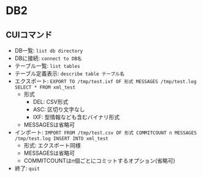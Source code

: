 # DB2
## CUIコマンド
- DB一覧: `list db directory`
- DBに接続: `connect to DB名`
- テーブル一覧: `list tables`
- テーブル定義表示: `describe table テーブル名`
- エクスポート: `EXPORT TO /tmp/test.ixf OF 形式 MESSAGES /tmp/test.log SELECT * FROM xml_test`
    - 形式
        - DEL: CSV形式
        - ASC: 区切り文字なし
        - IXF: 型情報なども含むバイナリ形式
    - MESSAGESは省略可
- インポート: `IMPORT FROM /tmp/test.csv OF 形式 COMMITCOUNT n MESSAGES /tmp/test.log INSERT INTO xml_test`
    - 形式: エクスポート同様
    - MESSAGESは省略可
    - COMMITCOUNTはn個ごとにコミットするオプション(省略可)
- 終了: `quit`
